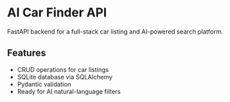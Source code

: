 # AI Car Finder API

FastAPI backend for a full-stack car listing and AI-powered search platform.

## Features
- CRUD operations for car listings
- SQLite database via SQLAlchemy
- Pydantic validation
- Ready for AI natural-language filters
